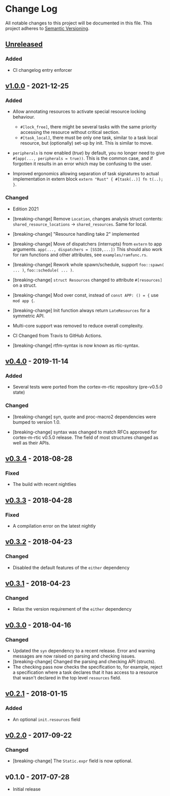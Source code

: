 # Change Log

All notable changes to this project will be documented in this file.
This project adheres to [Semantic Versioning](http://semver.org/).

## [Unreleased]

### Added

- CI changelog entry enforcer

## [v1.0.0] - 2021-12-25

### Added

- Allow annotating resources to activate special resource locking behaviour.
  - `#[lock_free]`, there might be several tasks with the same priority accessing
    the resource without critical section.
  - `#[task_local]`, there must be only one task, similar to a task local
    resource, but (optionally) set-up by init. This is similar to move.

- `peripherals` is now enabled (*true*) by default, you no longer need to give
  `#[app(..., peripherals = true))`. This is the common case, and if forgotten
  it results in an error which may be confusing to the user.

- Improved ergonomics allowing separation of task signatures to actual
  implementation in extern block `extern "Rust" { #[task(..)] fn t(..); }`.

### Changed

- Edition 2021

- [breaking-change] Remove `Location`, changes analysis struct contents:
  `shared_resource_locations` -> `shared_resources`. Same for local.

- [breaking-change] "Resource handling take 2" implemented

- [breaking-change] Move of dispatchers (interrupts) from `extern` to app arguments.
  `app(..., dispatchers = [SSI0,...])`
  This should also work for ram functions and other attributes, see `examples/ramfunc.rs`.

- [breaking-change] Rework whole spawn/schedule, support `foo::spawn( ... )`,
  `foo::schedule( ... )`.

- [breaking-change] `struct Resources` changed to attribute `#[resources]` on a struct.

- [breaking-change] Mod over const, instead of `const APP: () = {` use `mod app {`.

- [breaking-change] Init function always return `LateResources` for a symmetric API.

- Multi-core support was removed to reduce overall complexity.

- CI Changed from Travis to GitHub Actions.

- [breaking-change] rtfm-syntax is now known as rtic-syntax.

## [v0.4.0] - 2019-11-14

### Added

- Several tests were ported from the cortex-m-rtic repository (pre-v0.5.0 state)

### Changed

- [breaking-change] syn, quote and proc-macro2 dependencies were bumped to
  version 1.0.

- [breaking-change] syntax was changed to match RFCs approved for cortex-m-rtic
  v0.5.0 release. The field of most structures changed as well as their APIs.

## [v0.3.4] - 2018-08-28

### Fixed

- The build with recent nightlies

## [v0.3.3] - 2018-04-28

### Fixed

- A compilation error on the latest nightly

## [v0.3.2] - 2018-04-23

### Changed

- Disabled the default features of the `either` dependency

## [v0.3.1] - 2018-04-23

### Changed

- Relax the version requirement of the `either` dependency

## [v0.3.0] - 2018-04-16

### Changed

- Updated the `syn` dependency to a recent release. Error and warning messages are now raised on
  parsing and checking issues.
- [breaking-change] Changed the parsing and checking API (structs).
- The checking pass now checks the specification to, for example, reject a specification where a
  task declares that it has access to a resource that wasn't declared in the top level `resources`
  field.

## [v0.2.1] - 2018-01-15

### Added

- An optional `init.resources` field

## [v0.2.0] - 2017-09-22

### Changed

- [breaking-change] The `Static.expr` field is now optional.

## v0.1.0 - 2017-07-28

- Initial release

[Unreleased]: https://github.com/rtic-rs/rtic-syntax/compare/v1.0.0...HEAD
[v1.0.0]: https://github.com/rtic-rs/rtic-syntax/compare/v0.4.0...v1.0.0
[v0.4.0]: https://github.com/rtic-rs/rtic-syntax/compare/v0.3.4...v0.4.0
[v0.3.4]: https://github.com/rtic-rs/rtic-syntax/compare/v0.3.3...v0.3.4
[v0.3.3]: https://github.com/rtic-rs/rtic-syntax/compare/v0.3.2...v0.3.3
[v0.3.2]: https://github.com/rtic-rs/rtic-syntax/compare/v0.3.1...v0.3.2
[v0.3.1]: https://github.com/rtic-rs/rtic-syntax/compare/v0.3.0...v0.3.1
[v0.3.0]: https://github.com/rtic-rs/rtic-syntax/compare/v0.2.1...v0.3.0
[v0.2.1]: https://github.com/rtic-rs/rtic-syntax/compare/v0.2.0...v0.2.1
[v0.2.0]: https://github.com/rtic-rs/rtic-syntax/compare/v0.1.0...v0.2.0
